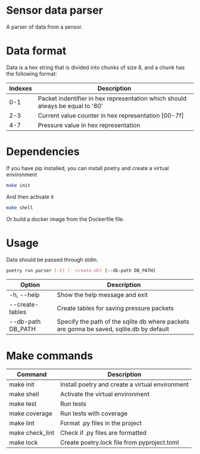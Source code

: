 # Sensor data parser
A parser of data from a sensor.
# Data format
Data is a hex string that is divided into chunks of size 8, and a chunk has the following format:

| Indexes | Description                                                                   |
|---------|-------------------------------------------------------------------------------|
| 0-1     | Packet indentifier in hex representation which should always be equal to '80' |
| 2-3     | Current value counter in hex representation [00-7f]                           |
| 4-7     | Pressure value in hex representation                                          |

# Dependencies
If you have pip installed, you can install poetry and create a virtual environment
```sh
make init
```
And then activate it
```sh
make shell
```
Or build a docker image from the Dockerfile file. 

# Usage
Data should be passed through stdin.
```sh
poetry run parser [-h] [--create-db] [--db-path DB_PATH]
```
| Option            | Description                                                                              |
|-------------------|------------------------------------------------------------------------------------------|
| -h, --help        | Show the help message and exit                                                           |
| --create-tables   | Create tables for saving pressure packets                                                |
| --db-path DB_PATH | Specify the path of the sqlite db where packets are gonna be saved, sqlite.db by default |
# Make commands
| Command         | Description                                     |
|-----------------|-------------------------------------------------|
| make init       | Install poetry and create a virtual environment |
| make shell      | Activate the virtual environment                |
| make test       | Run tests                                       |
| make coverage   | Run tests with coverage                         |
| make lint       | Format .py files in the project                 |
| make check_lint | Check if .py files are formatted                |
| make lock       | Create poetry.lock file from pyproject.toml     |